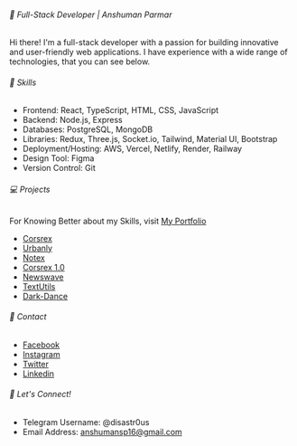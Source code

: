 ###### 🚀 Full-Stack Developer | Anshuman Parmar

Hi there! I'm a full-stack developer with a passion for building innovative and user-friendly web applications. I have experience with a wide range of technologies, that you can see below.

###### 🔭 Skills

* Frontend: React, TypeScript, HTML, CSS, JavaScript
* Backend: Node.js, Express
* Databases: PostgreSQL, MongoDB
* Libraries:  Redux, Three.js, Socket.io, Tailwind, Material UI, Bootstrap
* Deployment/Hosting: AWS, Vercel, Netlify, Render, Railway
* Design Tool: Figma 
* Version Control: Git

###### 💻 Projects

For Knowing Better about my Skills, visit <a href="anshumansp.netlify.app" > My Portfolio </a>

* <a href="https://corsrex.netlify.app/">Corsrex </a>
* <a href="https://urbanly.netlify.app/">Urbanly </a>
* <a href="https://notx.netlify.app/">Notex </a>
* <a href="https://corsrex-v1.netlify.app/">Corsrex 1.0 </a>
* <a href="https://github.com/anshumansp/NewsWave-React">Newswave </a>
* <a href="https://txtutls.netlify.app/">TextUtils </a>
* <a href="https://dark-dance-production.up.railway.app/">Dark-Dance </a>

###### 💬 Contact

* <a href="https://www.facebook.com/anshuman.parmar.129">Facebook </a>
* <a href="https://www.instagram.com/anshuman_.__/">Instagram </a>
* <a href="https://twitter.com/anshumansparmar">Twitter </a>
* <a href="https://www.linkedin.com/in/anshuman-parmar-757666219/">Linkedin </a>

###### 🌌 Let's Connect!

* Telegram Username: @disastr0us
* Email Address: anshumansp16@gmail.com
